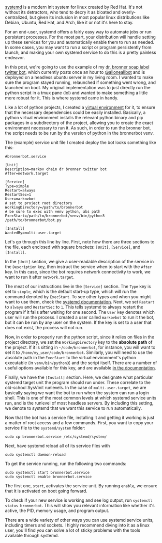 [systemd](https://systemd.io/) is a modern init system for linux created by Red Hat. It's not without its detractors, who tend to decry it as bloated and overly-centralized, but given its inclusion in most popular linux distributions like Debian, Ubuntu, Red Hat, and Arch, like it or not it's here to stay. 

For an end-user, systemd offers a fairly easy way to automate jobs or run persistent processes. For the most part, your distribution will handle setting up these services for you and automatically enable them to run as needed. In some cases, you may want to run a script or program persistently from launch, and making your own systemd service to do this is a pretty painless endeavor.
<!--more-->

In this post, we're going to use the example of my [dr. bronner soap label twitter bot](https://github.com/revarcline/bronnerbot), which currently posts once an hour to [@alloneallbot](https://twitter.com/alloneallbot) and is deployed on a headless ubuntu server in my living room. I wanted to make sure the program stayed running, relaunched if something went wrong, and launched on boot. My original implementation was to just directly run the python script in a tmux pane (lol) and wanted to make something a little more robust for it. This is where systemd came in handy.

Like a lot of python projects, I created a [virtual environment](https://docs.python.org/3/library/venv.html) for it, to ensure that the necessary dependencies could be easily installed. Basically, a python virtual environment installs the relevant python binary and pip packages in a subdirectory of the project, allowing you to create the exact environment necessary to run it. As such, in order to run the bronner bot, the script needs to be run by the version of python in the bronnerbot venv.

The (example) service unit file I created deploy the bot looks something like this:

```
#bronnerbot.service

[Unit]
Description=markov chain dr bronner twitter bot
After=network.target

[Service]
Type=simple
Restart=always
RestartSec=1
User=markovbot
# set to project root directory
WorkingDirectory=/path/to/bronnerbot
# be sure to exec with venv python, abs path
ExecStart=/path/to/bronnerbot/venv/bin/python3 /path/to/bronnerbot/bot.py

[Install]
WantedBy=multi-user.target
```

Let's go through this line by line. First, note how there are three sections to the file, each enclosed with square brackets: `[Unit]`, `[Service]`, and `[Install]`.

In the `[Unit]` section, we give a user-readable description of the service in the `Description` key, then instruct the service when to start with the `After` key. In this case, since the bot requires network connectivity to work, we want to run it after `network.target`.

The meat of our instructions live in the `[Service]` section. The `Type` key is set to `simple`, which is the default start-up type, which will run the command denoted by `ExecStart`. To see other types and when you might want to use them, check the [systemd documentation](https://www.freedesktop.org/software/systemd/man/systemd.service.html#Type=). Next, we set `Restart` to `always` and `RestartSec` to `1`. This tells systemd to always restart the program if it fails after waiting for one second. The `User` key denotes which user will run the process. I created a user called `markovbot` to run it the bot, but it can be run by any user on the system. If the key is set to a user that does not exist, the process will not run.

Now, in order to properly run the python script, since it relies on files in the project directory, we set the `WorkingDirectory` key to the **absolute path** of the project. If it is sitting in `~/code/bronnerbot`, for instance, you will want to set it to `/home/my_user/code/bronnerbot`. Similarly, you will need to use the absolute path in the `ExecStart` to the virtual environment's python executable (in `venv/bin/python3`) and the script itself. There are a number of useful options available for this key, and are available [in the documentation](https://www.freedesktop.org/software/systemd/man/systemd.service.html#ExecStart=).

Finally, we have the `[Install]` section. Here, we designate what particular systemd target unit the program should run under. These correlate to the old-school SysVinit runlevels. In the case of `multi-user.target`, we are basically saying we want the bot to run when the system can run a login shell. This is one of the most common levels at which systemd service units run, and is the runlevel of most headless servers. By including this setting, we denote to systemd that we want this service to run automatically.

Now that the bot has a service file, installing it and getting it working is just a matter of root access and a few commands. First, you want to copy your service file to the `systemd/system` folder:
```
sudo cp bronnerbot.service /etc/systemd/system/
```
Next, have systemd reload all of its service files with
```
sudo systemctl daemon-reload
```
To get the service running, run the following two commands:
```
sudo systemctl start bronnerbot.service
sudo systemctl enable bronnerbot.service
```
The first one, `start`, activates the service unit. By running `enable`, we ensure that it is activated on boot going forward.

To check if your new service is working and see log output, run `systemctl status bronnerbot`. This will show you relevant information like whether it's active, the PID, memory usage, and program output.

There are a wide variety of other ways you can use systemd service units, including timers and sockets. I highly recommend diving into it as a linux user, you'll find you can solve a lot of sticky problems with the tools available through systemd.
